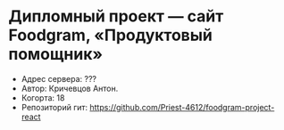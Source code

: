 # Дипломный проект — сайт Foodgram, «Продуктовый помощник»
- Адрес сервера: ???
- Автор: Кричевцов Антон.
- Когорта: 18
- Репозиторий гит: https://github.com/Priest-4612/foodgram-project-react
